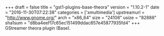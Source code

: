 +++
draft = false
title = "gst1-plugins-base-theora"
version = "1.10.2-1"
date = "2016-11-30T07:22:38"
categories = ['xmultimedia']
upstreamurl = "http://www.gnome.org/"
arch = "x86_64"
size = "24108"
usize = "82888"
sha1sum = "d8ba4eef17c65ec151499ddac857e45877935fd4"
+++
GStreamer theora plugin (Base).